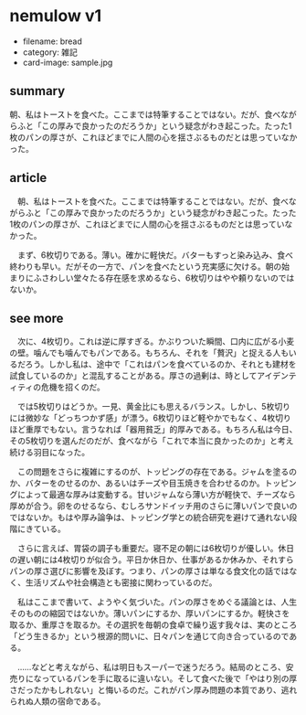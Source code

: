 # nemulow v1

* filename: bread
* category: 雑記
* card-image: sample.jpg 

## summary

朝、私はトーストを食べた。ここまでは特筆することではない。だが、食べながらふと「この厚みで良かったのだろうか」という疑念がわき起こった。たった1枚のパンの厚さが、これほどまでに人間の心を揺さぶるものだとは思っていなかった。

## article

　朝、私はトーストを食べた。ここまでは特筆することではない。だが、食べながらふと「この厚みで良かったのだろうか」という疑念がわき起こった。たった1枚のパンの厚さが、これほどまでに人間の心を揺さぶるものだとは思っていなかった。

　まず、6枚切りである。薄い。確かに軽快だ。バターもすっと染み込み、食べ終わりも早い。だがその一方で、パンを食べたという充実感に欠ける。朝の始まりにふさわしい堂々たる存在感を求めるなら、6枚切りはやや頼りないのではないか。

## see more

　次に、4枚切り。これは逆に厚すぎる。かぶりついた瞬間、口内に広がる小麦の壁。噛んでも噛んでもパンである。もちろん、それを「贅沢」と捉える人もいるだろう。しかし私は、途中で「これはパンを食べているのか、それとも建材を試食しているのか」と混乱することがある。厚さの過剰は、時としてアイデンティティの危機を招くのだ。

　では5枚切りはどうか。一見、黄金比にも思えるバランス。しかし、5枚切りには微妙な「どっちつかず感」が漂う。6枚切りほど軽やかでもなく、4枚切りほど重厚でもない。言うなれば「器用貧乏」的厚みである。もちろん私は今日、その5枚切りを選んだのだが、食べながら「これで本当に良かったのか」と考え続ける羽目になった。

　この問題をさらに複雑にするのが、トッピングの存在である。ジャムを塗るのか、バターをのせるのか、あるいはチーズや目玉焼きを合わせるのか。トッピングによって最適な厚みは変動する。甘いジャムなら薄い方が軽快で、チーズなら厚めが合う。卵をのせるなら、むしろサンドイッチ用のさらに薄いパンで良いのではないか。もはや厚み論争は、トッピング学との統合研究を避けて通れない段階にきている。

　さらに言えば、胃袋の調子も重要だ。寝不足の朝には6枚切りが優しい。休日の遅い朝には4枚切りが似合う。平日か休日か、仕事があるか休みか、それすらパンの厚さ選びに影響を及ぼす。つまり、パンの厚さは単なる食文化の話ではなく、生活リズムや社会構造とも密接に関わっているのだ。

　私はここまで書いて、ようやく気づいた。パンの厚さをめぐる議論とは、人生そのものの縮図ではないか。薄いパンにするか、厚いパンにするか。軽快さを取るか、重厚さを取るか。その選択を毎朝の食卓で繰り返す我々は、実のところ「どう生きるか」という根源的問いに、日々パンを通じて向き合っているのである。

　……などと考えながら、私は明日もスーパーで迷うだろう。結局のところ、安売りになっているパンを手に取るに違いない。そして食べた後で「やはり別の厚さだったかもしれない」と悔いるのだ。これがパン厚み問題の本質であり、逃れられぬ人類の宿命である。
